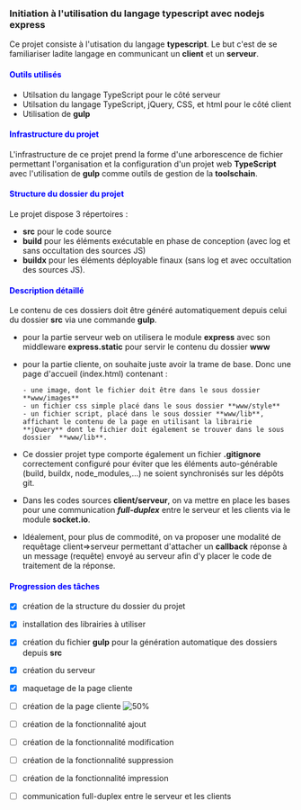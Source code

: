 ### Initiation à l'utilisation du langage typescript avec nodejs express

Ce projet consiste à l'utisation du langage **typescript**. Le but c'est de se familiariser ladite langage en communicant un **client** et un **serveur**.

<h4 style="color:#0000ff">Outils utilisés</h4>

- Utilsation du langage TypeScript pour le côté serveur
- Utilsation du langage TypeScript, jQuery, CSS, et html pour le côté client
- Utilisation de **gulp**

<h4 style="color:#0000ff">Infrastructure du projet</h4>

L'infrastructure de ce projet prend la forme d'une arborescence de fichier permettant l'organisation et la configuration d'un projet web **TypeScript** avec l'utilisation de **gulp** comme outils de gestion de la **toolschain**.

<h4 style="color:#0000ff">Structure du dossier du projet</h4>

Le projet dispose 3 répertoires : 
- **src** pour le code source
- **build** pour les éléments exécutable en phase de conception (avec log et sans occultation des sources JS)
- **buildx** pour les éléments déployable finaux (sans log et avec occultation des sources JS). 

<h4 style="color:#0000ff">Description détaillé</h4>

Le contenu de ces dossiers doit être généré automatiquement depuis celui du dossier **src** via une commande **gulp**.
- pour la partie serveur web on utilisera le module **express** avec son middleware **express.static** pour servir le contenu du dossier **www**
- pour la partie cliente, on souhaite juste avoir la trame de base. Donc une page d'accueil (index.html) contenant : <br>

      - une image, dont le fichier doit être dans le sous dossier **www/images**
      - un fichier css simple placé dans le sous dossier **www/style**
      - un fichier script, placé dans le sous dossier **www/lib**, affichant le contenu de la page en utilisant la librairie **jQuery** dont le fichier doit également se trouver dans le sous dossier  **www/lib**.

- Ce dossier projet type comporte également un fichier **.gitignore** correctement configuré pour éviter que les éléments auto-générable (build, buildx, node_modules,...) ne soient synchronisés sur les dépôts git. 
- Dans les codes sources **client/serveur**, on va mettre en place les bases pour une communication _**full-duplex**_ entre le serveur et les clients via le module **socket.io**. 
- Idéalement, pour plus de commodité, on va proposer une modalité de requêtage client=>serveur permettant d'attacher un **callback** réponse à un message (requête) envoyé au serveur afin d'y placer le code de traitement de la réponse.  

<h4 style="color:#0000ff">Progression des tâches</h4>

- [x] création de la structure du dossier du projet
- [x] installation des librairies à utiliser
- [x] création du fichier **gulp** pour  la génération automatique des dossiers depuis **src**
- [x] création du serveur
- [x] maquetage de la page cliente
- [ ] création de la page cliente ![50%](https://progress-bar.dev/50)
- [ ] création de la fonctionnalité ajout
- [ ] création de la fonctionnalité modification
- [ ] création de la fonctionnalité suppression
- [ ] création de la fonctionnalité impression
- [ ] communication full-duplex entre le serveur et les clients


